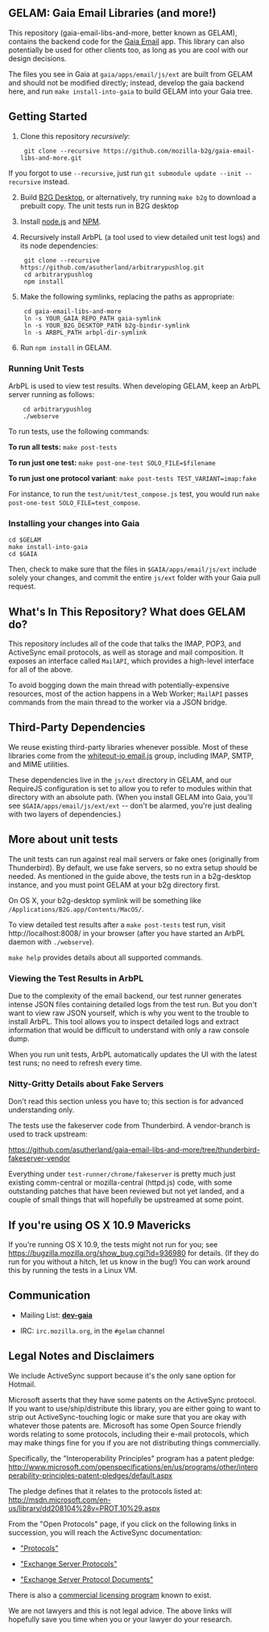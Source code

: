 ## GELAM: Gaia Email Libraries (and more!)

This repository (gaia-email-libs-and-more, better known as GELAM), contains the backend code for the [Gaia Email](http://github.com/mozilla-b2g/gaia/tree/master/apps/email) app. This library can also potentially be used for other clients too, as long as you are cool with our design decisions.

The files you see in Gaia at `gaia/apps/email/js/ext` are built from GELAM and should not be modified directly; instead, develop the gaia backend here, and run `make install-into-gaia` to build GELAM into your Gaia tree.

## Getting Started

1. Clone this repository *recursively*:

        git clone --recursive https://github.com/mozilla-b2g/gaia-email-libs-and-more.git

  If you forgot to use `--recursive`, just run `git submodule update --init --recursive` instead.

2. Build [B2G Desktop](https://developer.mozilla.org/en-US/docs/Mozilla/Firefox_OS/Using_the_B2G_desktop_client), or alternatively, try running `make b2g` to download a prebuilt copy. The unit tests run in B2G desktop

3. Install [node.js](http://nodejs.org) and [NPM](http://npmjs.org).

4. Recursively install ArbPL (a tool used to view detailed unit test logs) and its node dependencies:

        git clone --recursive https://github.com/asutherland/arbitrarypushlog.git
        cd arbitrarypushlog
        npm install

5. Make the following symlinks, replacing the paths as appropriate:

        cd gaia-email-libs-and-more
        ln -s YOUR_GAIA_REPO_PATH gaia-symlink
        ln -s YOUR_B2G_DESKTOP_PATH b2g-bindir-symlink
        ln -s ARBPL_PATH arbpl-dir-symlink

6. Run `npm install` in GELAM. 

### Running Unit Tests

ArbPL is used to view test results. When developing GELAM, keep an ArbPL server running as follows:

        cd arbitrarypushlog
        ./webserve

To run tests, use the following commands:

**To run all tests:** `make post-tests`

**To run just one test:** `make post-one-test SOLO_FILE=$filename`

**To run just one protocol variant**: `make post-tests TEST_VARIANT=imap:fake`

For instance, to run the `test/unit/test_compose.js` test, you would run `make post-one-test SOLO_FILE=test_compose`.

### Installing your changes into Gaia

    cd $GELAM
    make install-into-gaia
    cd $GAIA

Then, check to make sure that the files in `$GAIA/apps/email/js/ext` include solely your changes, and commit the entire `js/ext` folder with your Gaia pull request.

## What's In This Repository? What does GELAM do?

This repository includes all of the code that talks the IMAP, POP3, and ActiveSync email protocols, as well as storage and mail composition. It exposes an interface called `MailAPI`, which provides a high-level interface for all of the above.

To avoid bogging down the main thread with potentially-expensive resources, most of the action happens in a Web Worker; `MailAPI` passes commands from the main thread to the worker via a JSON bridge.

## Third-Party Dependencies

We reuse existing third-party libraries whenever possible. Most of these libraries come from the [whiteout-io email.js](http://emailjs.org) group, including IMAP, SMTP, and MIME utilities.

These dependencies live in the `js/ext` directory in GELAM, and our RequireJS configuration is set to allow you to refer to modules within that directory with an absolute path. (When you install GELAM into Gaia, you'll see `$GAIA/apps/email/js/ext/ext` -- don't be alarmed, you're just dealing with two layers of dependencies.)

## More about unit tests

The unit tests can run against real mail servers or fake ones (originally from Thunderbird). By default, we use fake servers, so no extra setup should be needed. As mentioned in the guide above, the tests run in a b2g-desktop instance, and you must point GELAM at your b2g directory first.

On OS X, your b2g-desktop symlink will be something like `/Applications/B2G.app/Contents/MacOS/`.

To view detailed test results after a `make post-tests` test run, visit http://localhost:8008/ in your browser (after you have started an ArbPL daemon with `./webserve`).

`make help` provides details about all supported commands.

### Viewing the Test Results in ArbPL

Due to the complexity of the email backend, our test runner generates intense JSON files containing detailed logs from the test run. But you don't want to view raw JSON yourself, which is why you went to the trouble to install ArbPL. This tool allows you to inspect detailed logs and extract information that would be difficult to understand with only a raw console dump.

When you run unit tests, ArbPL automatically updates the UI with the latest test runs; no need to refresh every time.

### Nitty-Gritty Details about Fake Servers

Don't read this section unless you have to; this section is for advanced understanding only.

The tests use the fakeserver code from Thunderbird. A vendor-branch is used to
track upstream:

https://github.com/asutherland/gaia-email-libs-and-more/tree/thunderbird-fakeserver-vendor

Everything under `test-runner/chrome/fakeserver` is pretty much just existing comm-central or mozilla-central (httpd.js) code, with some outstanding patches that have been reviewed but not yet landed, and a couple of small things that will hopefully be upstreamed at some point.

## If you're using OS X 10.9 Mavericks

If you're running OS X 10.9, the tests might not run for you; see https://bugzilla.mozilla.org/show_bug.cgi?id=936980 for details. (If they do run for you without a hitch, let us know in the bug!) You can work around this by running the tests in a Linux VM.

## Communication

- Mailing List: **[dev-gaia](https://lists.mozilla.org/listinfo/dev-gaia)**

- IRC: `irc.mozilla.org`, in the `#gelam` channel

## Legal Notes and Disclaimers

We include ActiveSync support because it's the only sane option for Hotmail.

Microsoft asserts that they have some patents on the ActiveSync protocol.  If you want to use/ship/distribute this library, you are either going to want to strip out ActiveSync-touching logic or make sure that you are okay with whatever those patents are.  Microsoft has some Open Source friendly words relating to some protocols, including their e-mail protocols, which may make things fine for
you if you are not distributing things commercially.

Specifically, the "Interoperability Principles" program has a patent pledge: http://www.microsoft.com/openspecifications/en/us/programs/other/interoperability-principles-patent-pledges/default.aspx

The pledge defines that it relates to the protocols listed at: http://msdn.microsoft.com/en-us/library/dd208104%28v=PROT.10%29.aspx

From the "Open Protocols" page, if you click on the following links in succession, you will reach the ActiveSync documentation:

- ["Protocols"](http://msdn.microsoft.com/en-us/library/gg685446.aspx)

- ["Exchange Server Protocols"](http://msdn.microsoft.com/en-us/library/cc307725%28v=EXCHG.80%29.aspx)
- ["Exchange Server Protocol Documents"](http://msdn.microsoft.com/en-us/library/cc425499%28v=exchg.80%29.aspx)

There is also a [commercial licensing program](http://www.microsoft.com/about/legal/en/us/intellectualproperty/iplicensing/programs/exchangeactivesyncprotocol.aspx) known to exist.

We are not lawyers and this is not legal advice. The above links will hopefully save you time when you or your lawyer do your research.
